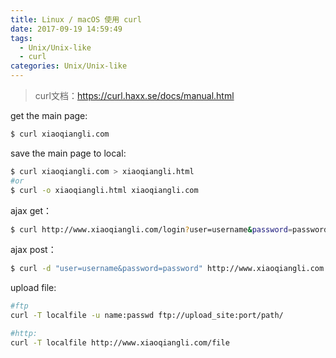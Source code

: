 ```yaml
---
title: Linux / macOS 使用 curl
date: 2017-09-19 14:59:49
tags:
  - Unix/Unix-like
  - curl
categories: Unix/Unix-like
---
```

>curl文档：https://curl.haxx.se/docs/manual.html

get the main page:
```bash
$ curl xiaoqiangli.com
```
<!-- more -->
save the main page to local:
```bash
$ curl xiaoqiangli.com > xiaoqiangli.html
#or
$ curl -o xiaoqiangli.html xiaoqiangli.com
```

ajax get：
```bash
$ curl http://www.xiaoqiangli.com/login?user=username&password=password
```

ajax post：
```bash
$ curl -d "user=username&password=password" http://www.xiaoqiangli.com
```

upload file:
```bash
#ftp
curl -T localfile -u name:passwd ftp://upload_site:port/path/

#http:
curl -T localfile http://www.xiaoqiangli.com/file
```